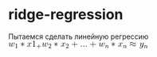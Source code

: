 # ridge-regression

Пытаемся сделать линейную регрессию ![](https://raw.githubusercontent.com/okiochan/ridge-regression/master/CodeCogsEqn.gif)
